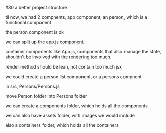 #80 a better project structure

til now, we had 2 compnents, app component, an person, which is a functional component

the person component is ok

we can split up the app.js component

container components like App.js, components that also manage the state, shouldn't be involved with the rendering too much.

render method should be lean, not contain too much jsx

we could create a person list component, or a persons compnent

in src, Persons/Persons.js

move Person folder into Persons folder

we can create a components folder, which holds all the components

we can also have assets folder, with images we would include

also a containers folder, which holds all the containers


